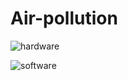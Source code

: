 # Air-pollution

![hardware](https://github.com/kevin01yaya/Air-pollution/blob/master/image/hardware.png)

![software](https://github.com/kevin01yaya/Air-pollution/blob/master/image/software.jpg)

